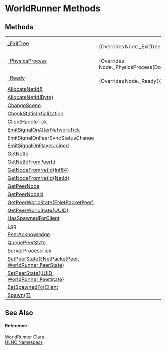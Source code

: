 # WorldRunner Methods




## Methods
<table>
<tr>
<td><a href="M_HLNC_WorldRunner__ExitTree">_ExitTree</a></td>
<td><br />(Overrides Node._ExitTree())</td></tr>
<tr>
<td><a href="M_HLNC_WorldRunner__PhysicsProcess">_PhysicsProcess</a></td>
<td><br />(Overrides Node._PhysicsProcess(Double))</td></tr>
<tr>
<td><a href="M_HLNC_WorldRunner__Ready">_Ready</a></td>
<td><br />(Overrides Node._Ready())</td></tr>
<tr>
<td><a href="M_HLNC_WorldRunner_AllocateNetId">AllocateNetId()</a></td>
<td> </td></tr>
<tr>
<td><a href="M_HLNC_WorldRunner_AllocateNetId_1">AllocateNetId(Byte)</a></td>
<td> </td></tr>
<tr>
<td><a href="M_HLNC_WorldRunner_ChangeScene">ChangeScene</a></td>
<td> </td></tr>
<tr>
<td><a href="M_HLNC_WorldRunner_CheckStaticInitialization">CheckStaticInitialization</a></td>
<td> </td></tr>
<tr>
<td><a href="M_HLNC_WorldRunner_ClientHandleTick">ClientHandleTick</a></td>
<td> </td></tr>
<tr>
<td><a href="M_HLNC_WorldRunner_EmitSignalOnAfterNetworkTick">EmitSignalOnAfterNetworkTick</a></td>
<td> </td></tr>
<tr>
<td><a href="M_HLNC_WorldRunner_EmitSignalOnPeerSyncStatusChange">EmitSignalOnPeerSyncStatusChange</a></td>
<td> </td></tr>
<tr>
<td><a href="M_HLNC_WorldRunner_EmitSignalOnPlayerJoined">EmitSignalOnPlayerJoined</a></td>
<td> </td></tr>
<tr>
<td><a href="M_HLNC_WorldRunner_GetNetId">GetNetId</a></td>
<td> </td></tr>
<tr>
<td><a href="M_HLNC_WorldRunner_GetNetIdFromPeerId">GetNetIdFromPeerId</a></td>
<td> </td></tr>
<tr>
<td><a href="M_HLNC_WorldRunner_GetNodeFromNetId_1">GetNodeFromNetId(Int64)</a></td>
<td> </td></tr>
<tr>
<td><a href="M_HLNC_WorldRunner_GetNodeFromNetId">GetNodeFromNetId(NetId)</a></td>
<td> </td></tr>
<tr>
<td><a href="M_HLNC_WorldRunner_GetPeerNode">GetPeerNode</a></td>
<td> </td></tr>
<tr>
<td><a href="M_HLNC_WorldRunner_GetPeerNodeId">GetPeerNodeId</a></td>
<td> </td></tr>
<tr>
<td><a href="M_HLNC_WorldRunner_GetPeerWorldState">GetPeerWorldState(ENetPacketPeer)</a></td>
<td> </td></tr>
<tr>
<td><a href="M_HLNC_WorldRunner_GetPeerWorldState_1">GetPeerWorldState(UUID)</a></td>
<td> </td></tr>
<tr>
<td><a href="M_HLNC_WorldRunner_HasSpawnedForClient">HasSpawnedForClient</a></td>
<td> </td></tr>
<tr>
<td><a href="M_HLNC_WorldRunner_Log">Log</a></td>
<td> </td></tr>
<tr>
<td><a href="M_HLNC_WorldRunner_PeerAcknowledge">PeerAcknowledge</a></td>
<td> </td></tr>
<tr>
<td><a href="M_HLNC_WorldRunner_QueuePeerState">QueuePeerState</a></td>
<td> </td></tr>
<tr>
<td><a href="M_HLNC_WorldRunner_ServerProcessTick">ServerProcessTick</a></td>
<td> </td></tr>
<tr>
<td><a href="M_HLNC_WorldRunner_SetPeerState">SetPeerState(ENetPacketPeer, WorldRunner.PeerState)</a></td>
<td> </td></tr>
<tr>
<td><a href="M_HLNC_WorldRunner_SetPeerState_1">SetPeerState(UUID, WorldRunner.PeerState)</a></td>
<td> </td></tr>
<tr>
<td><a href="M_HLNC_WorldRunner_SetSpawnedForClient">SetSpawnedForClient</a></td>
<td> </td></tr>
<tr>
<td><a href="M_HLNC_WorldRunner_Spawn__1">Spawn(T)</a></td>
<td> </td></tr>
</table>

## See Also


#### Reference
<a href="T_HLNC_WorldRunner">WorldRunner Class</a>  
<a href="N_HLNC">HLNC Namespace</a>  
